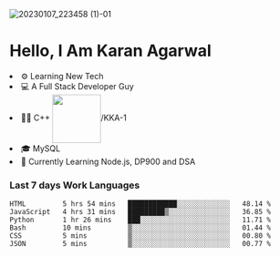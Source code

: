 ![20230107_223458 (1)-01](https://user-images.githubusercontent.com/85556603/212357966-4002f7aa-471b-4b3c-923d-f2b0d543cad5.jpeg)


<h1>Hello, I Am Karan Agarwal</h1>
<li>⚙ Learning New Tech</li>
<li>💻 A Full Stack Developer Guy</li>
<li>👨‍💻 C++ <img align="center" width="85" src="https://img.shields.io/badge/-LeetCode-FFA116?style=for-the-badge&logo=LeetCode&logoColor=black"/>/KKA-1</li> 
<li>🎓 MySQL 
<li>🙌 Currently Learning Node.js, DP900 and DSA</li>  
   
<h3>Last 7 days Work Languages </h3> 
     
<!--START_SECTION:waka-->

```text
HTML         5 hrs 54 mins   ████████████░░░░░░░░░░░░░   48.14 %
JavaScript   4 hrs 31 mins   █████████▒░░░░░░░░░░░░░░░   36.85 %
Python       1 hr 26 mins    ███░░░░░░░░░░░░░░░░░░░░░░   11.71 %
Bash         10 mins         ▒░░░░░░░░░░░░░░░░░░░░░░░░   01.44 %
CSS          5 mins          ▒░░░░░░░░░░░░░░░░░░░░░░░░   00.80 %
JSON         5 mins          ▒░░░░░░░░░░░░░░░░░░░░░░░░   00.77 %
```

<!--END_SECTION:waka-->
